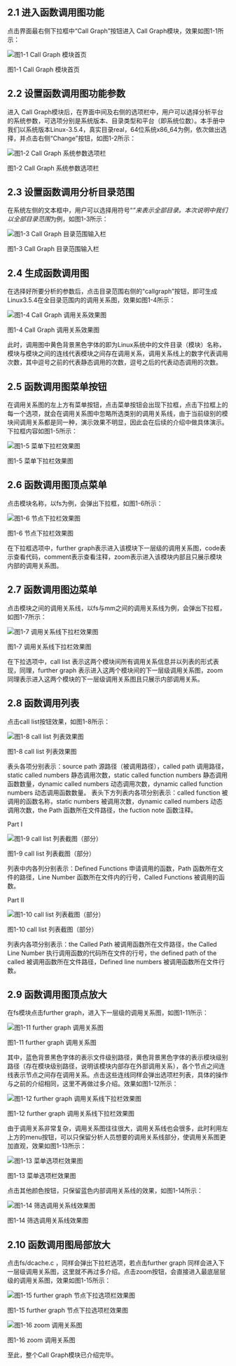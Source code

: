 ## 2.1	进入函数调用图功能
点击界面最右侧下拉框中“Call Graph”按钮进入 Call Graph模块，效果如图1-1所示：

![图1-1 Call Graph 模块首页](fig/1-01.png "图1-1 Call Graph 模块首页")

图1-1 Call Graph 模块首页

## 2.2	设置函数调用图功能参数
进入 Call Graph模块后，在界面中间及右侧的选项栏中，用户可以选择分析平台的系统参数，可选项分别是系统版本、目录类型和平台（即系统位数）。本手册中我们以系统版本Linux-3.5.4，真实目录real，64位系统x86_64为例，依次做出选择，并点击右侧“Change”按钮，如图1-2所示：

![图1-2 Call Graph 系统参数选项栏](fig/1-02.png "图1-2 Call Graph 系统参数选项栏")

图1-2 Call Graph 系统参数选项栏

## 2.3	设置函数调用分析目录范围
在系统左侧的文本框中，用户可以选择用符号“*”来表示全部目录。本次说明中我们以全部目录范围*为例，如图1-3所示：

![图1-3 Call Graph 目录范围输入栏](fig/1-03.png "图1-3 Call Graph 目录范围输入栏")

图1-3 Call Graph 目录范围输入栏

## 2.4	生成函数调用图
在选择好所要分析的参数后，点击目录范围右侧的“callgraph”按钮，即可生成Linux3.5.4在全目录范围内的调用关系图，效果如图1-4所示：
 
![图1-4 Call Graph 调用关系效果图](fig/1-04.png "图1-4 Call Graph 调用关系效果图")

图1-4 Call Graph 调用关系效果图

此时，调用图中黄色背景黑色字体的即为Linux系统中的文件目录（模块）名称，模块与模块之间的连线代表模块之间存在调用关系，调用关系线上的数字代表调用次数，其中逗号之前的代表静态调用的次数，逗号之后的代表动态调用的次数。
## 2.5	函数调用图菜单按钮

在调用关系图的左上方有菜单按钮，点击菜单按钮会出现下拉框，点击下拉框上的每一个选项，就会在调用关系图中忽略所选类别的调用关系线，由于当前级别的模块间调用关系都是同一种，演示效果不明显，因此会在后续的介绍中做具体演示。下拉框内容如图1-5所示：

![图1-5 菜单下拉栏效果图](fig/1-05.png "图1-5 菜单下拉栏效果图")

图1-5 菜单下拉栏效果图

## 2.6	函数调用图顶点菜单

点击模块名称，以fs为例，会弹出下拉框，如图1-6所示：

![图1-6 节点下拉栏效果图](fig/1-06.png "图1-6 节点下拉栏效果图")

图1-6 节点下拉栏效果图

在下拉框选项中，further graph表示进入该模块下一层级的调用关系图，code表示查看代码，comment表示查看注释，zoom表示进入该模块内部且只展示模块内部的调用关系图。

## 2.7	函数调用图边菜单
点击模块之间的调用关系线，以fs与mm之间的调用关系线为例，会弹出下拉框，如图1-7所示：

![图1-7 调用关系线下拉栏效果图](fig/1-07.png "图1-7 调用关系线下拉栏效果图")

图1-7 调用关系线下拉栏效果图

在下拉选项中，call list 表示这两个模块间所有调用关系信息并以列表的形式表现，同理，further graph 表示进入这两个模块间的下一层级调用关系图，zoom 同理表示进入这两个模块的下一层级调用关系图且只展示内部调用关系。

## 2.8	函数调用列表

点击call list按钮效果，如图1-8所示：

![图1-8 call list 列表效果图](fig/1-08.png "图1-8 call list 列表效果图")

图1-8 call list 列表效果图

表头各项分别表示：source path 源路径（被调用路径），called path 调用路径，static called numbers 静态调用次数，static called function numbers 静态调用函数数量，dynamic called numbers 动态调用次数，dynamic called function numbers 动态调用函数数量。
表头下方列表内各项分别表示：called function 被调用的函数名称，static numbers 被调用次数，dynamic called numbers 动态调用次数，the Path 函数所在文件路径，the fuction note 函数注释。

Part I

![图1-9 call list 列表截图（部分）](fig/1-09.png "图1-9 call list 列表截图（部分）")

图1-9 call list 列表截图（部分）

列表中内各列分别表示：Defined Functions 申请调用的函数，Path 函数所在文件的路径，Line Number 函数所在文件内的行号，Called Functions 被调用的函数。

Part II

![图1-10 call list 列表截图（部分）](fig/1-10.png "图1-10 call list 列表截图（部分）")

图1-10 call list 列表截图（部分）

列表内各项分别表示：the Called Path 被调用函数所在文件路径，the Called Line Number 执行调用函数的代码所在文件的行号，the defined path of the called 被调用函数所在文件路径，Defined line numbers 被调用函数所在文件行数。
## 2.9	函数调用图顶点放大

在fs模块点击further graph，进入下一层级的调用关系图，如图1-11所示：

![图1-11 further graph 调用关系图](fig/1-11.png "图1-11 further graph 调用关系图")

图1-11 further graph 调用关系图

其中，蓝色背景黑色字体的表示文件级别路径，黄色背景黑色字体的表示模块级别路径（存在模块级别路径，说明该模块内部存在外部调用关系），各个节点之间连线表示节点之间存在调用关系。点击这些连线同样会弹出选项栏列表，具体的操作与之前的介绍相同，这里不再做过多介绍。效果如图1-12所示：

![图1-12 further graph 调用关系线下拉栏效果图](fig/1-12.png "图1-12 further graph 调用关系线下拉栏效果图")

图1-12 further graph 调用关系线下拉栏效果图

由于调用关系非常复杂，调用关系图往往很大，调用关系线也会很多，此时利用左上方的menu按钮，可以只保留分析人员想要的调用关系线部分，使调用关系图更加直观，效果如图1-13所示：

![图1-13 菜单选项栏效果图](fig/1-13.png "图1-13 菜单选项栏效果图")

图1-13 菜单选项栏效果图

点击其他颜色按钮，只保留蓝色内部调用关系线的效果，如图1-14所示：

![图1-14 筛选调用关系线效果图](fig/1-14.png "图1-14 筛选调用关系线效果图")

图1-14 筛选调用关系线效果图

## 2.10	函数调用图局部放大
点击fs/dcache.c ，同样会弹出下拉栏选项，若点击further graph 同样会进入下一层级调用关系图，这里就不再过多介绍。点击zoom按钮，会直接进入最底层层级的调用关系图，效果如图1-15所示：

![图1-15 further graph 节点下拉选项栏效果图](fig/1-15.png "图1-15 further graph 节点下拉选项栏效果图")

图1-15 further graph 节点下拉选项栏效果图

![图1-16 zoom 调用关系图](fig/1-16.png "图1-16 zoom 调用关系图")

图1-16 zoom 调用关系图

至此，整个Call Graph模块已介绍完毕。
